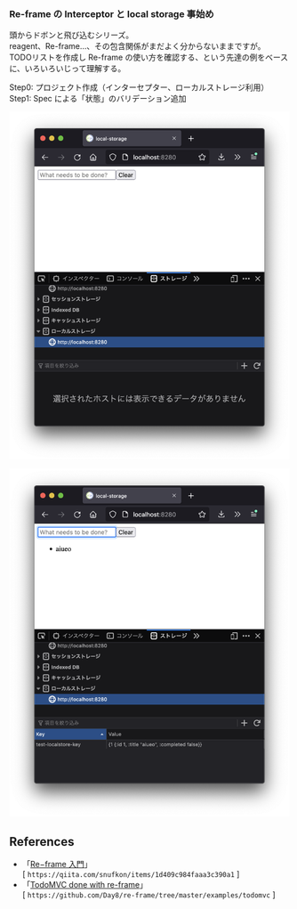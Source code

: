 ### Re-frame の Interceptor と local storage 事始め

頭からドボンと飛び込むシリーズ。<br>
reagent、Re-frame…、その包含関係がまだよく分からないままですが。<br>
TODOリストを作成し Re-frame の使い方を確認する、という先達の例をベースに、いろいろいじって理解する。<br>

Step0: プロジェクト作成（インターセプター、ローカルストレージ利用）<br>
Step1: Spec による「状態」のバリデーション追加<br>

![list](https://github.com/gima326/interceptor-and-local-storage/blob/main/readme_img/list_img1.png)

![list](https://github.com/gima326/interceptor-and-local-storage/blob/main/readme_img/list_img2.png)

## References

- 「[Re−frame 入門][1]」<br>
[ `https://qiita.com/snufkon/items/1d409c984faaa3c390a1` ]<br>
- 「[TodoMVC done with re-frame][2]」<br>
[ `https://github.com/Day8/re-frame/tree/master/examples/todomvc` ]<br>

[1]: https://qiita.com/snufkon/items/1d409c984faaa3c390a1
[2]: https://github.com/Day8/re-frame/tree/master/examples/todomvc
